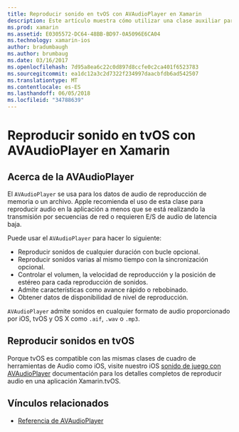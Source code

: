 ```yaml
---
title: Reproducir sonido en tvOS con AVAudioPlayer en Xamarin
description: Este artículo muestra cómo utilizar una clase auxiliar para controlar la reproducción del sonido mediante un AVAudioPlayer en una aplicación de Xamarin.iOS.
ms.prod: xamarin
ms.assetid: E0305572-DC64-48BB-BD97-0A5096E6CA04
ms.technology: xamarin-ios
author: bradumbaugh
ms.author: brumbaug
ms.date: 03/16/2017
ms.openlocfilehash: 7d95a8ea6c22c0d897d8ccfe0c2ca401f6523783
ms.sourcegitcommit: ea1dc12a3c2d7322f234997daacbfdb6ad542507
ms.translationtype: MT
ms.contentlocale: es-ES
ms.lasthandoff: 06/05/2018
ms.locfileid: "34788639"
---
```

# <a name="playing-sound-in-tvos-with-avaudioplayer-in-xamarin"></a>Reproducir sonido en tvOS con AVAudioPlayer en Xamarin

## <a name="about-the-avaudioplayer"></a>Acerca de la AVAudioPlayer

El `AVAudioPlayer` se usa para los datos de audio de reproducción de memoria o un archivo. Apple recomienda el uso de esta clase para reproducir audio en la aplicación a menos que se está realizando la transmisión por secuencias de red o requieren E/S de audio de latencia baja.

Puede usar el `AVAudioPlayer` para hacer lo siguiente:

- Reproducir sonidos de cualquier duración con bucle opcional.
- Reproducir sonidos varias al mismo tiempo con la sincronización opcional.
- Controlar el volumen, la velocidad de reproducción y la posición de estéreo para cada reproducción de sonidos.
- Admite características como avance rápido o rebobinado.
- Obtener datos de disponibilidad de nivel de reproducción.

`AVAudioPlayer` admite sonidos en cualquier formato de audio proporcionado por iOS, tvOS y OS X como `.aif`, `.wav` o `.mp3`.

## <a name="playing-sounds-in-tvos"></a>Reproducir sonidos en tvOS

Porque tvOS es compatible con las mismas clases de cuadro de herramientas de Audio como iOS, visite nuestro iOS [sonido de juego con AVAudioPlayer](http://developer.xamarin.com/recipes/ios/media/sound/avaudioplayer/) documentación para los detalles completos de reproducir audio en una aplicación Xamarin.tvOS.



## <a name="related-links"></a>Vínculos relacionados

- [Referencia de AVAudioPlayer](https://developer.apple.com/library/ios/documentation/AVFoundation/Reference/AVAudioPlayerClassReference/)

